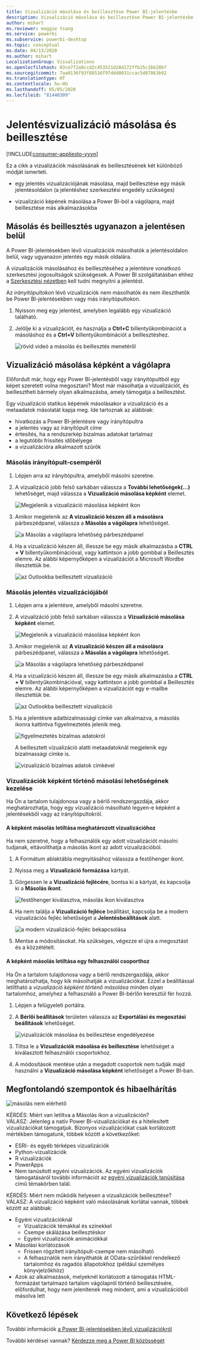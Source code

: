 ```yaml
---
title: Vizualizáció másolása és beillesztése Power BI-jelentésbe
description: Vizualizáció másolása és beillesztése Power BI-jelentésbe
author: mihart
ms.reviewer: maggie tsang
ms.service: powerbi
ms.subservice: powerbi-desktop
ms.topic: conceptual
ms.date: 04/13/2020
ms.author: mihart
LocalizationGroup: Visualizations
ms.openlocfilehash: 03ce7f2a8ccd2c453521d28d172ffb25c1bb28bf
ms.sourcegitcommit: 7aa0136f93f88516f97ddd8031ccac5d07863b92
ms.translationtype: HT
ms.contentlocale: hu-HU
ms.lasthandoff: 05/05/2020
ms.locfileid: "81440309"
---
```

# <a name="copy-and-paste-a-report-visualization"></a>Jelentésvizualizáció másolása és beillesztése

[!INCLUDE[consumer-appliesto-yyyn](../includes/consumer-appliesto-yyyn.md)]

Ez a cikk a vizualizációk másolásának és beillesztésének két különböző módját ismerteti. 
* egy jelentés vizualizációjának másolása, majd beillesztése egy másik jelentésoldalon (a jelentéshez szerkesztési engedély szükséges)

* vizualizáció képének másolása a Power BI-ból a vágólapra, majd beillesztése más alkalmazásokba

## <a name="copy-and-paste-within-the-same-report"></a>Másolás és beillesztés ugyanazon a jelentésen belül
A Power BI-jelentésekben lévő vizualizációk másolhatók a jelentésoldalon belül, vagy ugyanazon jelentés egy másik oldalára. 

A vizualizációk másolásához és beillesztéséhez a jelentésre vonatkozó szerkesztési jogosultságok szükségesek. A Power BI szolgáltatásban ehhez a [Szerkesztési nézetben](../consumer/end-user-reading-view.md) kell tudni megnyitni a jelentést. 

Az *irányítópultokon* lévő vizualizációk nem másolhatók és nem illeszthetők be Power BI-jelentésekben vagy más irányítópultokon.

1. Nyisson meg egy jelentést, amelyben legalább egy vizualizáció található.  

2. Jelölje ki a vizualizációt, és használja a **Ctrl+C** billentyűkombinációt a másoláshoz és a **Ctrl+V** billentyűkombinációt a beillesztéshez.      

   ![rövid videó a másolás és beillesztés menetéről](media/power-bi-visualization-copy-paste/copypasteviznew.gif)


## <a name="copy-a-visual-as-an-image-to-your-clipboard"></a>Vizualizáció másolása képként a vágólapra

Előfordult már, hogy egy Power BI-jelentésből vagy irányítópultból egy képet szeretett volna megosztani? Most már másolhatja a vizualizációt, és beillesztheti bármely olyan alkalmazásba, amely támogatja a beillesztést. 

Egy vizualizáció statikus képének másolásakor a vizualizáció és a metaadatok másolatát kapja meg. Ide tartoznak az alábbiak:
* hivatkozás a Power BI-jelentésre vagy irányítópultra
* a jelentés vagy az irányítópult címe
* értesítés, ha a rendszerkép bizalmas adatokat tartalmaz
* a legutóbbi frissítés időbélyege
* a vizualizációra alkalmazott szűrők

### <a name="copy-from-a-dashboard-tile"></a>Másolás irányítópult-csempéről

1. Lépjen arra az irányítópultra, amelyből másolni szeretne.

2. A vizualizáció jobb felső sarkában válassza a **További lehetőségek(...)** lehetőséget, majd válassza a **Vizualizáció másolása képként** elemet. 

    ![Megjelenik a vizualizáció másolása képként ikon](media/power-bi-visualization-copy-paste/power-bi-copy-dashboard.png)

3. Amikor megjelenik az **A vizualizáció készen áll a másolásra** párbeszédpanel, válassza a **Másolás a vágólapra** lehetőséget.

    ![a Másolás a vágólapra lehetőség párbeszédpanel](media/power-bi-visualization-copy-paste/power-bi-copied.png)

4. Ha a vizualizáció készen áll, illessze be egy másik alkalmazásba a **CTRL + V** billentyűkombinációval, vagy kattintson a jobb gombbal a Beillesztés elemre. Az alábbi képernyőképen a vizualizációt a Microsoft Wordbe illesztettük be. 

    ![az Outlookba beillesztett vizualizáció](media/power-bi-visualization-copy-paste/power-bi-paste-word.png)

### <a name="copy-from-a-report-visual"></a>Másolás jelentés vizualizációjából 

1. Lépjen arra a jelentésre, amelyből másolni szeretne.

2. A vizualizáció jobb felső sarkában válassza a **Vizualizáció másolása képként** elemet. 

    ![Megjelenik a vizualizáció másolása képként ikon](media/power-bi-visualization-copy-paste/power-bi-copy-icon.png)

3. Amikor megjelenik az **A vizualizáció készen áll a másolásra** párbeszédpanel, válassza a **Másolás a vágólapra** lehetőséget.

    ![a Másolás a vágólapra lehetőség párbeszédpanel](media/power-bi-visualization-copy-paste/power-bi-copied.png)


4. Ha a vizualizáció készen áll, illessze be egy másik alkalmazásba a **CTRL + V** billentyűkombinációval, vagy kattintson a jobb gombbal a Beillesztés elemre. Az alábbi képernyőképen a vizualizációt egy e-mailbe illesztettük be.

    ![az Outlookba beillesztett vizualizáció](media/power-bi-visualization-copy-paste/power-bi-copy-email.png)

5. Ha a jelentésre adatbizalmassági címke van alkalmazva, a másolás ikonra kattintva figyelmeztetés jelenik meg.  

    ![figyelmeztetés bizalmas adatokról](media/power-bi-visualization-copy-paste/power-bi-sensitive.png)

    A beillesztett vizualizáció alatti metaadatoknál megjelenik egy bizalmassági címke is. 

    ![vizualizáció bizalmas adatok címkével](media/power-bi-visualization-copy-paste/power-bi-confidential.png)

### <a name="manage-use-of-copying-a-visual-as-an-image"></a>Vizualizációk képként történő másolási lehetőségének kezelése
Ha Ön a tartalom tulajdonosa vagy a bérlő rendszergazdája, akkor meghatározhatja, hogy egy vizualizáció másolható legyen-e képként a jelentésekből vagy az irányítópultokról.

#### <a name="disable-copy-as-an-image-for-a-specific-visual"></a>A képként másolás letiltása meghatározott vizualizációhoz
Ha nem szeretné, hogy a felhasználók egy adott vizualizációt másolni tudjanak, eltávolíthatja a másolás ikont az adott vizualizációból.
1. A Formátum ablaktábla megnyitásához válassza a festőhenger ikont. 

1. Nyissa meg a **Vizualizáció formázása** kártyát.
1. Görgessen le a **Vizualizáció fejlécére**, bontsa ki a kártyát, és kapcsolja ki a **Másolás ikont**.

    ![festőhenger kiválasztva, másolás ikon kiválasztva](media/power-bi-visualization-copy-paste/power-bi-visual-header.png)

1. Ha nem találja a **Vizualizáció fejléce** beállítást, kapcsolja be a modern vizualizációs fejléc lehetőséget a **Jelentésbeállítások** alatt. 

    ![a modern vizualizáció-fejléc bekapcsolása](media/power-bi-visualization-copy-paste/power-bi-use-modern.png)

1. Mentse a módosításokat. Ha szükséges, végezze el újra a megosztást és a közzétételt.

#### <a name="disable-copy-as-an-image-for-a-group-of-users"></a>A képként másolás letiltása egy felhasználói csoporthoz

Ha Ön a tartalom tulajdonosa vagy a bérlő rendszergazdája, akkor meghatározhatja, hogy kik másolhatják a vizualizációkat. Ezzel a beállítással letiltható a *vizualizáció képként történő másolása* minden olyan tartalomhoz, amelyhez a felhasználó a Power BI-bérlőn keresztül fér hozzá.
  
1. Lépjen a felügyeleti portálra.

1. A **Bérlői beállítások** területen válassza az **Exportálási és megosztási beállítások** lehetőséget. 

    ![vizualizációk másolása és beillesztése engedélyezése](media/power-bi-visualization-copy-paste/power-bi-enable.png)

1. Tiltsa le a **Vizualizációk másolása és beillesztése** lehetőséget a kiválasztott felhasználói csoportokhoz. 

1. A módosítások mentése után a megadott csoportok nem tudják majd használni a **Vizualizáció másolása képként** lehetőséget a Power BI-ban. 
  

## <a name="considerations-and-troubleshooting"></a>Megfontolandó szempontok és hibaelhárítás

   ![másolás nem elérhető](media/power-bi-visualization-copy-paste/power-bi-copy-grey.png)


KÉRDÉS: Miért van letiltva a Másolás ikon a vizualizáción?    
VÁLASZ: Jelenleg a natív Power BI-vizualizációkat és a hitelesített vizualizációkat támogatjuk. Bizonyos vizualizációkat csak korlátozott mértékben támogatunk, többek között a következőket: 
- ESRI- és egyéb térképes vizualizációk 
- Python-vizualizációk 
- R vizualizációk 
- PowerApps 
- Nem tanúsított egyéni vizualizációk. Az egyéni vizualizációk támogatásáról további információt az [egyéni vizualizációk tanúsítása](../developer/visuals/power-bi-custom-visuals-certified.md) című témakörben talál. 


KÉRDÉS: Miért nem működik helyesen a vizualizációk beillesztése?    
VÁLASZ: A vizualizáció képként való másolásának korlátai vannak, többek között az alábbiak: 
- Egyéni vizualizációknál 
    - Vizualizációk témákkal és színekkel 
    - Csempe skálázása beillesztéskor 
    - Egyéni vizualizációk animációkkal 
- Másolási korlátozások 
    - Frissen rögzített irányítópult-csempe nem másolható 
    - A felhasználók nem irányíthatók át OData-szűrőkkel rendelkező tartalomhoz és ragadós állapotokhoz (például személyes könyvjelzőkhöz) 
- Azok az alkalmazások, melyeknél korlátozott a támogatás HTML-formázást tartalmazó tartalom vágólapról történő beillesztésére, előfordulhat, hogy nem jelenítenek meg mindent, ami a vizualizációból másolva lett 



## <a name="next-steps"></a>Következő lépések
További információk [a Power BI-jelentésekben lévő vizualizációkról](power-bi-report-visualizations.md)

További kérdései vannak? [Kérdezze meg a Power BI közösségét](https://community.powerbi.com/)

